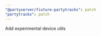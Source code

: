 ```yaml
---
"@partyserver/fixture-partytracks": patch
"partytracks": patch
---
```


Add experimental device utils
